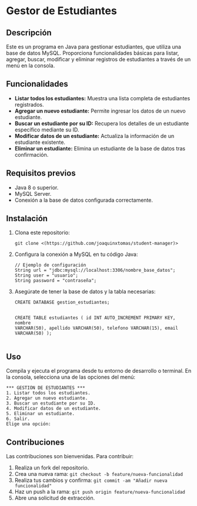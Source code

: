 <h1>Gestor de Estudiantes</h1>

<h2>Descripción</h2>
<p>Este es un programa en Java para gestionar estudiantes, que utiliza una base de datos MySQL. Proporciona funcionalidades básicas para listar, agregar, buscar, modificar y eliminar registros de estudiantes a través de un menú en la consola.</p>

<h2>Funcionalidades</h2>
<ul>
        <li><strong>Listar todos los estudiantes:</strong> Muestra una lista completa de estudiantes registrados.</li>
        <li><strong>Agregar un nuevo estudiante:</strong> Permite ingresar los datos de un nuevo estudiante.</li>
        <li><strong>Buscar un estudiante por su ID:</strong> Recupera los detalles de un estudiante específico mediante su ID.</li>
        <li><strong>Modificar datos de un estudiante:</strong> Actualiza la información de un estudiante existente.</li>
        <li><strong>Eliminar un estudiante:</strong> Elimina un estudiante de la base de datos tras confirmación.</li>
</ul>

<h2>Requisitos previos</h2>
<ul>
        <li>Java 8 o superior.</li>
        <li>MySQL Server.</li>
        <li>Conexión a la base de datos configurada correctamente.</li>
</ul>

<h2>Instalación</h2>
<ol>
        <li>Clona este repositorio:
            <pre><code>git clone &lt;(https://github.com/joaquinxtomas/student-manager)&gt;</code></pre>
        </li>
        <li>Configura la conexión a MySQL en tu código Java:
            <pre><code>// Ejemplo de configuración
String url = "jdbc:mysql://localhost:3306/nombre_base_datos";
String user = "usuario";
String password = "contraseña";</code></pre>
        </li>
        <li>Asegúrate de tener la base de datos y la tabla necesarias:
            <pre><code>CREATE DATABASE gestion_estudiantes;

CREATE TABLE estudiantes (
    id INT AUTO_INCREMENT PRIMARY KEY,
    nombre VARCHAR(50),
    apellido VARCHAR(50),
    telefono VARCHAR(15),
    email VARCHAR(50)
);</code></pre>
        </li>
    </ol>

<h2>Uso</h2>
<p>Compila y ejecuta el programa desde tu entorno de desarrollo o terminal. En la consola, selecciona una de las opciones del menú:</p>
<pre><code>*** GESTIÓN DE ESTUDIANTES ***
1. Listar todos los estudiantes.
2. Agregar un nuevo estudiante.
3. Buscar un estudiante por su ID.
4. Modificar datos de un estudiante.
5. Eliminar un estudiante.
6. Salir.
Elige una opción:</code></pre>

<h2>Contribuciones</h2>
<p>Las contribuciones son bienvenidas. Para contribuir:</p>
<ol>
        <li>Realiza un fork del repositorio.</li>
        <li>Crea una nueva rama: <code>git checkout -b feature/nueva-funcionalidad</code></li>
        <li>Realiza tus cambios y confirma: <code>git commit -am "Añadir nueva funcionalidad"</code></li>
        <li>Haz un push a la rama: <code>git push origin feature/nueva-funcionalidad</code></li>
        <li>Abre una solicitud de extracción.</li>
</ol>


